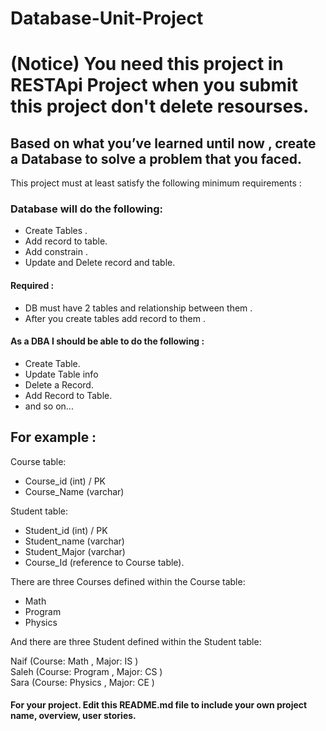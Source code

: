 # Database-Unit-Project

# (Notice) You need this project in RESTApi Project when you submit this project don't delete resourses. 

## Based on what you’ve learned until now , create a Database to solve a problem that you faced.
This project must at least satisfy the following minimum requirements :

### Database will do the following:
- Create Tables .
- Add record to table.
- Add constrain .
- Update and Delete record and table.

#### Required :
- DB must have 2 tables and relationship between them .
- After you create tables add record to them .

#### As a DBA I should be able to do the following :
- Create Table.
- Update Table info
- Delete a Record.
- Add Record to Table.
- and so on...


## For example : 


Course table:
- Course_id (int) / PK
- Course_Name (varchar)

Student table:
- Student_id (int) / PK
- Student_name (varchar)
- Student_Major (varchar)
- Course_Id (reference to Course table).

There are three Courses defined within the Course table:
- Math
- Program 
- Physics

And there are three Student defined within the Student table:

Naif (Course: Math , Major: IS ) </br>
Saleh (Course: Program , Major: CS )</br>
Sara (Course: Physics , Major: CE )





#### For your project. Edit this README.md file to include your own project name, overview, user stories.
